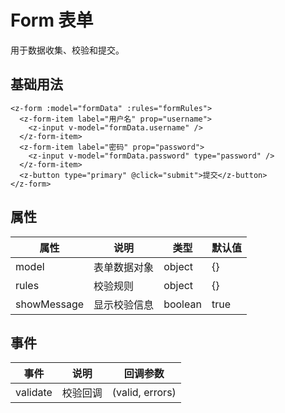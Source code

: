 # Form 表单

用于数据收集、校验和提交。

## 基础用法

```vue
<z-form :model="formData" :rules="formRules">
  <z-form-item label="用户名" prop="username">
    <z-input v-model="formData.username" />
  </z-form-item>
  <z-form-item label="密码" prop="password">
    <z-input v-model="formData.password" type="password" />
  </z-form-item>
  <z-button type="primary" @click="submit">提交</z-button>
</z-form>
```

## 属性

| 属性        | 说明         | 类型    | 默认值 |
| ----------- | ------------ | ------- | ------ |
| model       | 表单数据对象 | object  | {}     |
| rules       | 校验规则     | object  | {}     |
| showMessage | 显示校验信息 | boolean | true   |

## 事件

| 事件     | 说明     | 回调参数        |
| -------- | -------- | --------------- |
| validate | 校验回调 | (valid, errors) |
